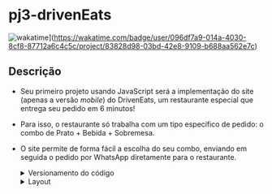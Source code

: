 # pj3-drivenEats

![wakatime](https://wakatime.com/badge/user/096df7a9-014a-4030-8cf8-87712a6c4c5c/project/83828d98-03bd-42e8-9109-b688aa562e7c.svg)](https://wakatime.com/badge/user/096df7a9-014a-4030-8cf8-87712a6c4c5c/project/83828d98-03bd-42e8-9109-b688aa562e7c)

## Descrição

- Seu primeiro projeto usando JavaScript será a implementação do site (apenas a versão *mobile*) do DrivenEats, um restaurante especial que entrega seu pedido em 6 minutos!

- Para isso, o restaurante só trabalha com um tipo específico de pedido: o combo de Prato + Bebida + Sobremesa.

- O site permite de forma fácil a escolha do seu combo, enviando em seguida o pedido por WhatsApp diretamente para o restaurante.

  <details>
      <summary>Versionamento do código</summary>
      - Versionamento usando Git é obrigatório, crie um repositório público no seu perfil do GitHub
      - Faça commits a cada funcionalidade implementada.

  </details>

  <details>
      <summary>Layout</summary>
      - Aplicar layout para mobile, seguindo o Figma fornecido (não é necessário implementar um layout para desktop).
      - O topo e o botão de fechar pedido devem ter posicionamento fixo e não rolar com a barra de rolagem.
      - Você pode usar imagens e textos aleatórios para ilustrar a página, porém varie o preço em cada item da mesma categoria.
      - As fontes utilizadas são: Righteous (nome do restaurante e títulos das categorias) e Roboto (demais textos).
      - Para fazer as sombras presentes em alguns elementos, pesquise sobre como aplicar sombras em CSS e brinque com os valores até ficar parecido com as imagens do layout.
      - Para fazer os produtos rolarem horizontalmente, utilize overflow-x: scroll. No modo desktop um scroll é exibido, mas no modo celular não.
  </details>

  

  

